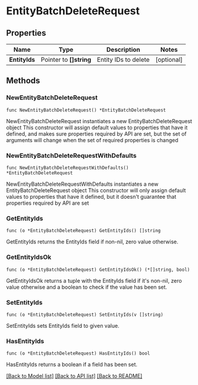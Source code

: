 # EntityBatchDeleteRequest


## Properties

Name | Type | Description | Notes
------------ | ------------- | ------------- | -------------
**EntityIds** | Pointer to **[]string** | Entity IDs to delete | [optional] 



## Methods


### NewEntityBatchDeleteRequest

`func NewEntityBatchDeleteRequest() *EntityBatchDeleteRequest`

NewEntityBatchDeleteRequest instantiates a new EntityBatchDeleteRequest object
This constructor will assign default values to properties that have it defined,
and makes sure properties required by API are set, but the set of arguments
will change when the set of required properties is changed

### NewEntityBatchDeleteRequestWithDefaults

`func NewEntityBatchDeleteRequestWithDefaults() *EntityBatchDeleteRequest`

NewEntityBatchDeleteRequestWithDefaults instantiates a new EntityBatchDeleteRequest object
This constructor will only assign default values to properties that have it defined,
but it doesn't guarantee that properties required by API are set


### GetEntityIds

`func (o *EntityBatchDeleteRequest) GetEntityIds() []string`

GetEntityIds returns the EntityIds field if non-nil, zero value otherwise.

### GetEntityIdsOk

`func (o *EntityBatchDeleteRequest) GetEntityIdsOk() (*[]string, bool)`

GetEntityIdsOk returns a tuple with the EntityIds field if it's non-nil, zero value otherwise
and a boolean to check if the value has been set.

### SetEntityIds

`func (o *EntityBatchDeleteRequest) SetEntityIds(v []string)`

SetEntityIds sets EntityIds field to given value.


### HasEntityIds

`func (o *EntityBatchDeleteRequest) HasEntityIds() bool`

HasEntityIds returns a boolean if a field has been set.









[[Back to Model list]](../README.md#documentation-for-models) [[Back to API list]](../README.md#documentation-for-api-endpoints) [[Back to README]](../README.md)


